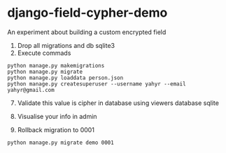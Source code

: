 # django-field-cypher-demo

An experiment about building a custom encrypted field

1. Drop all migrations and db sqlite3
2. Execute commads

 ``` shell
 python manage.py makemigrations
 python manage.py migrate
 python manage.py loaddata person.json
 python manage.py createsuperuser --username yahyr --email yahyr@gmail.com
```
 
7. Validate this value is cipher in database using viewers database sqlite
8. Visualise your info in admin

9. Rollback migration to 0001

 ```shell
 python manage.py migrate demo 0001
```

 